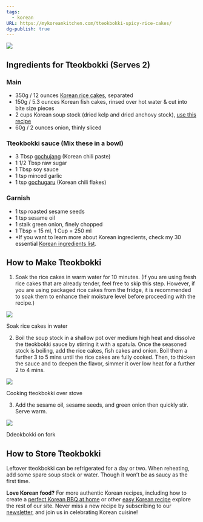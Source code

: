 ```yaml
---
tags:
  - korean
URL: https://mykoreankitchen.com/tteokbokki-spicy-rice-cakes/
dg-publish: true
---
```

[![](https://mykoreankitchen.com/wp-content/uploads/2017/11/1.-Tteokbokki.jpg)](https://mykoreankitchen.com/wp-content/uploads/2017/11/1.-Tteokbokki.jpg)

## Ingredients for Tteokbokki (Serves 2)

### Main

- 350g / 12 ounces [Korean rice cakes](https://mykoreankitchen.com/garaetteok-rice-cake-recipe/), separated
- 150g / 5.3 ounces Korean fish cakes, rinsed over hot water & cut into bite size pieces
- 2 cups Korean soup stock (dried kelp and dried anchovy stock), [use this recipe](https://mykoreankitchen.com/how-to-make-korean-style-dashi/)
- 60g / 2 ounces onion, thinly sliced

### Tteokbokki sauce (Mix these in a bowl)

- 3 Tbsp [gochujang](https://amzn.to/1VEfTLl) (Korean chili paste)
- 1 1/2 Tbsp raw sugar
- 1 Tbsp soy sauce
- 1 tsp minced garlic
- 1 tsp [gochugaru](https://amzn.to/23brqki) (Korean chili flakes)

### Garnish

- 1 tsp roasted sesame seeds
- 1 tsp sesame oil
- 1 stalk green onion, finely chopped
- 1 Tbsp = 15 ml, 1 Cup = 250 ml
- *If you want to learn more about Korean ingredients, check my 30 essential [Korean ingredients list](https://mykoreankitchen.com/essential-korean-cooking-ingredients/).

## How to Make Tteokbokki

1. Soak the rice cakes in warm water for 10 minutes. (If you are using fresh rice cakes that are already tender, feel free to skip this step. However, if you are using packaged rice cakes from the fridge, it is recommended to soak them to enhance their moisture level before proceeding with the recipe.)

[![](https://mykoreankitchen.com/wp-content/uploads/2017/11/4.-Korean-rice-cakes.jpg)](https://mykoreankitchen.com/wp-content/uploads/2017/11/4.-Korean-rice-cakes.jpg)

Soak rice cakes in water

2. Boil the soup stock in a shallow pot over medium high heat and dissolve the tteokbokki sauce by stirring it with a spatula. Once the seasoned stock is boiling, add the rice cakes, fish cakes and onion. Boil them a further 3 to 5 mins until the rice cakes are fully cooked. Then, to thicken the sauce and to deepen the flavor, simmer it over low heat for a further 2 to 4 mins.

[![](https://mykoreankitchen.com/wp-content/uploads/2017/11/5.-How-To-Make-Tteokbokki.jpg)](https://mykoreankitchen.com/wp-content/uploads/2017/11/5.-How-To-Make-Tteokbokki.jpg)

Cooking tteokbokki over stove

3. Add the sesame oil, sesame seeds, and green onion then quickly stir. Serve warm.

[![](https://mykoreankitchen.com/wp-content/uploads/2017/11/3.-Ddeokbokki.jpg)](https://mykoreankitchen.com/wp-content/uploads/2017/11/3.-Ddeokbokki.jpg)

Ddeokbokki on fork

## How to Store Tteokbokki

Leftover tteokbokki can be refrigerated for a day or two. When reheating, add some spare soup stock or water. Though it won’t be as saucy as the first time.

**Love Korean food?** For more authentic Korean recipes, including how to create a [perfect Korean BBQ at home](https://mykoreankitchen.com/korean-bbq/) or other [easy Korean recipe](https://mykoreankitchen.com/recipes/) explore the rest of our site. Never miss a new recipe by subscribing to our [newsletter](https://mykoreankitchen.com/my-korean-kitchen-newsletter/), and join us in celebrating Korean cuisine!